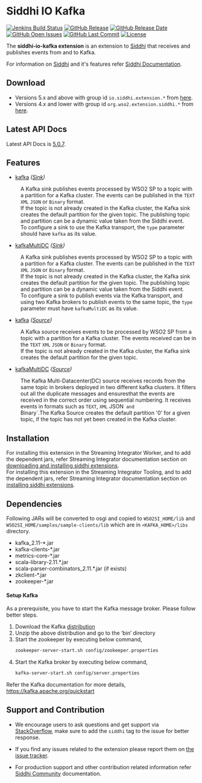 Siddhi IO Kafka
======================================

  [![Jenkins Build Status](https://wso2.org/jenkins/job/siddhi/job/siddhi-io-kafka/badge/icon)](https://wso2.org/jenkins/job/siddhi/job/siddhi-io-kafka/)
  [![GitHub Release](https://img.shields.io/github/release/siddhi-io/siddhi-io-kafka.svg)](https://github.com/siddhi-io/siddhi-io-kafka/releases)
  [![GitHub Release Date](https://img.shields.io/github/release-date/siddhi-io/siddhi-io-kafka.svg)](https://github.com/siddhi-io/siddhi-io-kafka/releases)
  [![GitHub Open Issues](https://img.shields.io/github/issues-raw/siddhi-io/siddhi-io-kafka.svg)](https://github.com/siddhi-io/siddhi-io-kafka/issues)
  [![GitHub Last Commit](https://img.shields.io/github/last-commit/siddhi-io/siddhi-io-kafka.svg)](https://github.com/siddhi-io/siddhi-io-kafka/commits/master)
  [![License](https://img.shields.io/badge/License-Apache%202.0-blue.svg)](https://opensource.org/licenses/Apache-2.0)

The **siddhi-io-kafka extension** is an extension to <a target="_blank" href="https://wso2.github.io/siddhi">Siddhi</a> that receives and publishes events from and to Kafka.

For information on <a target="_blank" href="https://siddhi.io/">Siddhi</a> and it's features refer <a target="_blank" href="https://siddhi.io/redirect/docs.html">Siddhi Documentation</a>. 

## Download

* Versions 5.x and above with group id `io.siddhi.extension.*` from <a target="_blank" href="https://mvnrepository.com/artifact/io.siddhi.extension.io.kafka/siddhi-io-kafka/">here</a>.
* Versions 4.x and lower with group id `org.wso2.extension.siddhi.*` from <a target="_blank" href="https://mvnrepository.com/artifact/org.wso2.extension.siddhi.io.kafka/siddhi-io-kafka">here</a>.

## Latest API Docs 

Latest API Docs is <a target="_blank" href="https://siddhi-io.github.io/siddhi-io-kafka/api/5.0.7">5.0.7</a>.

## Features

* <a target="_blank" href="https://siddhi-io.github.io/siddhi-io-kafka/api/5.0.7/#kafka-sink">kafka</a> *(<a target="_blank" href="http://siddhi.io/en/v5.1/docs/query-guide/#sink">Sink</a>)*<br> <div style="padding-left: 1em;"><p><p style="word-wrap: break-word;margin: 0;">A Kafka sink publishes events processed by WSO2 SP to a topic with a partition for a Kafka cluster. The events can be published in the <code>TEXT</code> <code>XML</code> <code>JSON</code> or <code>Binary</code> format.<br>If the topic is not already created in the Kafka cluster, the Kafka sink creates the default partition for the given topic. The publishing topic and partition can be a dynamic value taken from the Siddhi event.<br>To configure a sink to use the Kafka transport, the <code>type</code> parameter should have <code>kafka</code> as its value.</p></p></div>
* <a target="_blank" href="https://siddhi-io.github.io/siddhi-io-kafka/api/5.0.7/#kafkamultidc-sink">kafkaMultiDC</a> *(<a target="_blank" href="http://siddhi.io/en/v5.1/docs/query-guide/#sink">Sink</a>)*<br> <div style="padding-left: 1em;"><p><p style="word-wrap: break-word;margin: 0;">A Kafka sink publishes events processed by WSO2 SP to a topic with a partition for a Kafka cluster. The events can be published in the <code>TEXT</code> <code>XML</code> <code>JSON</code> or <code>Binary</code> format.<br>If the topic is not already created in the Kafka cluster, the Kafka sink creates the default partition for the given topic. The publishing topic and partition can be a dynamic value taken from the Siddhi event.<br>To configure a sink to publish events via the Kafka transport, and using two Kafka brokers to publish events to the same topic, the <code>type</code> parameter must have <code>kafkaMultiDC</code> as its value.</p></p></div>
* <a target="_blank" href="https://siddhi-io.github.io/siddhi-io-kafka/api/5.0.7/#kafka-source">kafka</a> *(<a target="_blank" href="http://siddhi.io/en/v5.1/docs/query-guide/#source">Source</a>)*<br> <div style="padding-left: 1em;"><p><p style="word-wrap: break-word;margin: 0;">A Kafka source receives events to be processed by WSO2 SP from a topic with a partition for a Kafka cluster. The events received can be in the <code>TEXT</code> <code>XML</code> <code>JSON</code> or <code>Binary</code> format.<br>If the topic is not already created in the Kafka cluster, the Kafka sink creates the default partition for the given topic.</p></p></div>
* <a target="_blank" href="https://siddhi-io.github.io/siddhi-io-kafka/api/5.0.7/#kafkamultidc-source">kafkaMultiDC</a> *(<a target="_blank" href="http://siddhi.io/en/v5.1/docs/query-guide/#source">Source</a>)*<br> <div style="padding-left: 1em;"><p><p style="word-wrap: break-word;margin: 0;">The Kafka Multi-Datacenter(DC) source receives records from the same topic in brokers deployed in two different kafka clusters. It filters out all the duplicate messages and ensuresthat the events are received in the correct order using sequential numbering. It receives events in formats such as <code>TEXT</code>, <code>XML</code> JSON<code> and </code>Binary`.The Kafka Source creates the default partition '0' for a given topic, if the topic has not yet been created in the Kafka cluster.</p></p></div>

## Installation

For installing this extension in the Streaming Integrator Worker, and to add the dependent jars, refer Streaming Integrator documentation section on <a target="_blank" href="https://ei.docs.wso2.com/en/7.1.0/streaming-integrator/connectors/downloading-and-Installing-Siddhi-Extensions/">downloading and installing siddhi extensions</a>.\
For installing this extension in the Streaming Integrator Tooling, and to add the dependent jars, refer Streaming Integrator documentation section on <a target="_blank" href="https://ei.docs.wso2.com/en/7.1.0/streaming-integrator/develop/installing-siddhi-extensions/">installing siddhi extensions</a>.

## Dependencies 

Following JARs will be converted to osgi and copied to `WSO2SI_HOME/lib` and `WSO2SI_HOME/samples/sample-clients/lib` which are in `<KAFKA_HOME>/libs` directory.

 - kafka_2.11-*.jar
 - kafka-clients-*.jar
 - metrics-core-*.jar
 - scala-library-2.11.*.jar
 - scala-parser-combinators_2.11.*.jar (if exists)
 - zkclient-*.jar
 - zookeeper-*.jar 

#### Setup Kafka

As a prerequisite, you have to start the Kafka message broker. Please follow better steps.
1. Download the Kafka [distribution](https://kafka.apache.org/downloads)
2. Unzip the above distribution and go to the ‘bin’ directory
3. Start the zookeeper by executing below command,
    ```bash
    zookeeper-server-start.sh config/zookeeper.properties
    ```
4. Start the Kafka broker by executing below command,
    ```bash
    kafka-server-start.sh config/server.properties
    ```

Refer the Kafka documentation for more details, https://kafka.apache.org/quickstart 

## Support and Contribution

* We encourage users to ask questions and get support via <a target="_blank" href="https://stackoverflow.com/questions/tagged/siddhi">StackOverflow</a>, make sure to add the `siddhi` tag to the issue for better response.

* If you find any issues related to the extension please report them on <a target="_blank" href="https://github.com/siddhi-io/siddhi-io-kafka/issues">the issue tracker</a>.

* For production support and other contribution related information refer <a target="_blank" href="https://siddhi.io/community/">Siddhi Community</a> documentation.
